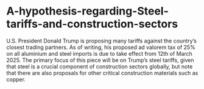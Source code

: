 # A-hypothesis-regarding-Steel-tariffs-and-construction-sectors

U.S. President Donald Trump is proposing many tariffs against the country’s closest trading partners. As of writing, his proposed ad valorem tax of 25% on all aluminium and steel imports is due to take effect from 12th of March 2025. 
The primary focus of this piece will be on Trump’s steel tariffs, given that steel is a crucial component of construction sectors globally, but note that there are also proposals for other critical construction materials such as copper.
